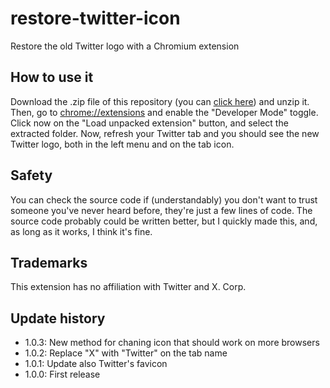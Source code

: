 # restore-twitter-icon
Restore the old Twitter logo with a Chromium extension

## How to use it
Download the .zip file of this repository (you can [click here](https://github.com/Dinoosauro/restore-twitter-icon/archive/refs/heads/main.zip)) and unzip it. Then, go to [chrome://extensions](chrome://extensions) and enable the "Developer Mode" toggle. Click now on the "Load unpacked extension" button, and select the extracted folder. Now, refresh your Twitter tab and you should see the new Twitter logo, both in the left menu and on the tab icon.
## Safety
You can check the source code if (understandably) you don't want to trust someone you've never heard before, they're just a few lines of code. The source code probably could be written better, but I quickly made this, and, as long as it works, I think it's fine.
## Trademarks
This extension has no affiliation with Twitter and X. Corp.
## Update history
- 1.0.3: New method for chaning icon that should work on more browsers
- 1.0.2: Replace "X" with "Twitter" on the tab name
- 1.0.1: Update also Twitter's favicon
- 1.0.0: First release